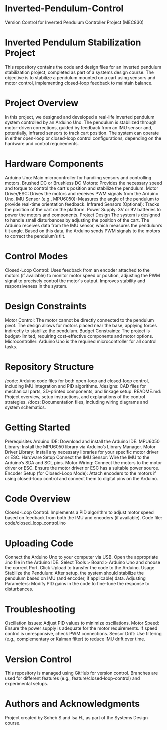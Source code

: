 # Inverted-Pendulum-Control
Version Control for Inverted Pendulum Controller Project (MEC830)

# **Inverted Pendulum Stabilization Project**
This repository contains the code and design files for an inverted pendulum stabilization project, completed as part of a systems design course. The objective is to stabilize a pendulum mounted on a cart using sensors and motor control, implementing closed-loop feedback to maintain balance.

# Project Overview
In this project, we designed and developed a real-life inverted pendulum system controlled by an Arduino Uno. The pendulum is stabilized through motor-driven corrections, guided by feedback from an IMU sensor and, potentially, infrared sensors to track cart position. The system can operate in either open-loop or closed-loop control configurations, depending on the hardware and control requirements.

# Hardware Components
Arduino Uno: Main microcontroller for handling sensors and controlling motors.
Brushed DC or Brushless DC Motors: Provides the necessary speed and torque to control the cart's position and stabilize the pendulum.
Motor Driver/ESC: Drives the motors and receives PWM signals from the Arduino Uno.
IMU Sensor (e.g., MPU6050): Measures the angle of the pendulum to provide real-time orientation feedback.
Infrared Sensors (Optional): Tracks the position of the cart on the platform.
Power Supply: 3V or 9V batteries to power the motors and components.
Project Design
The system is designed to handle small disturbances by adjusting the position of the cart. The Arduino receives data from the IMU sensor, which measures the pendulum’s tilt angle. Based on this data, the Arduino sends PWM signals to the motors to correct the pendulum’s tilt.

# Control Modes
Closed-Loop Control:
Uses feedback from an encoder attached to the motors (if available) to monitor motor speed or position, adjusting the PWM signal to precisely control the motor's output.
Improves stability and responsiveness in the system.

# Design Constraints
Motor Control: The motor cannot be directly connected to the pendulum pivot. The design allows for motors placed near the base, applying forces indirectly to stabilize the pendulum.
Budget Constraints: The project is budget-limited, requiring cost-effective components and motor options.
Microcontroller: Arduino Uno is the required microcontroller for all control tasks.

# Repository Structure
/code: Arduino code files for both open-loop and closed-loop control, including IMU integration and PID algorithms.
/designs: CAD files for mechanical parts, 3D-printed components, and linkage setup.
README.md: Project overview, setup instructions, and explanations of the control strategies.
/docs: Documentation files, including wiring diagrams and system schematics.

# Getting Started
Prerequisites
Arduino IDE: Download and install the Arduino IDE.
MPU6050 Library: Install the MPU6050 library via Arduino’s Library Manager.
Motor Driver Library: Install any necessary libraries for your specific motor driver or ESC.
Hardware Setup
Connect the IMU Sensor: Wire the IMU to the Arduino’s SDA and SCL pins.
Motor Wiring: 
Connect the motors to the motor driver or ESC.
Ensure the motor driver or ESC has a suitable power source.
Encoder Setup (for Closed-Loop Mode): Attach encoders to the motors if using closed-loop control and connect them to digital pins on the Arduino.

# Code Overview
Closed-Loop Control:
Implements a PID algorithm to adjust motor speed based on feedback from both the IMU and encoders (if available).
Code file: code/closed_loop_control.ino

# Uploading Code
Connect the Arduino Uno to your computer via USB.
Open the appropriate .ino file in the Arduino IDE.
Select Tools > Board > Arduino Uno and choose the correct Port.
Click Upload to transfer the code to the Arduino.
Usage
Stabilize the Pendulum: After setup, the system should stabilize the pendulum based on IMU (and encoder, if applicable) data.
Adjusting Parameters: Modify PID gains in the code to fine-tune the response to disturbances.

# Troubleshooting
Oscillation Issues: Adjust PID values to minimize oscillations.
Motor Speed: Ensure the power supply is adequate for the motor requirements. If speed control is unresponsive, check PWM connections.
Sensor Drift: Use filtering (e.g., complementary or Kalman filter) to reduce IMU drift over time.

# Version Control
This repository is managed using GitHub for version control. Branches are used for different features (e.g., feature/closed-loop-control) and experimental setups.

# Authors and Acknowledgments
Project created by Soheb S.and Isa H., as part of the Systems Design course.
